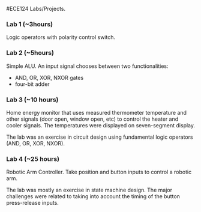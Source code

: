 #ECE124 Labs/Projects.

### Lab 1 (~3hours)
Logic operators with polarity control switch. 

### Lab 2 (~5hours)
 Simple ALU. An input signal chooses between two functionalities: 
* AND, OR, XOR, NXOR gates
* four-bit adder 

### Lab 3 (~10 hours)
Home energy monitor that uses measured thermometer temperature and other signals (door open, window open, etc) to control the heater and cooler signals. The temperatures were displayed on seven-segment display.

The lab was an exercise in circuit design using fundamental logic operators (AND, OR, XOR, NXOR).

### Lab 4 (~25 hours)
Robotic Arm Controller. Take position and button inputs to control a robotic arm.  

The lab was mostly an exercise in state machine design. The major challenges were related to taking into account the timing of the button press-release inputs.  

